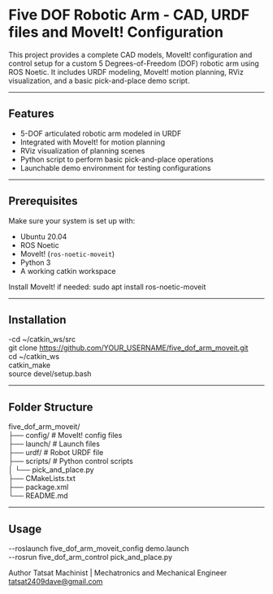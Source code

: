 # Five DOF Robotic Arm - CAD, URDF files and MoveIt! Configuration

This project provides a complete CAD models, MoveIt! configuration and control setup for a custom 5 Degrees-of-Freedom (DOF) robotic arm using ROS Noetic. It includes URDF modeling, MoveIt! motion planning, RViz visualization, and a basic pick-and-place demo script.

---

##  Features

- 5-DOF articulated robotic arm modeled in URDF
- Integrated with MoveIt! for motion planning
- RViz visualization of planning scenes
- Python script to perform basic pick-and-place operations
- Launchable demo environment for testing configurations

---

## Prerequisites

Make sure your system is set up with:

- Ubuntu 20.04
- ROS Noetic
- MoveIt! (`ros-noetic-moveit`)
- Python 3
- A working catkin workspace

Install MoveIt! if needed: sudo apt install ros-noetic-moveit

---

## Installation

  -cd ~/catkin_ws/src  
  git clone https://github.com/YOUR_USERNAME/five_dof_arm_moveit.git  
  cd ~/catkin_ws  
  catkin_make  
  source devel/setup.bash  

  ---
  ## Folder Structure
  five_dof_arm_moveit/  
├── config/                     # MoveIt! config files  
├── launch/                     # Launch files  
├── urdf/                       # Robot URDF file  
├── scripts/                    # Python control scripts  
│   └── pick_and_place.py  
├── CMakeLists.txt  
├── package.xml  
└── README.md  

  
  ---
  ## Usage

  --roslaunch five_dof_arm_moveit_config demo.launch  
  --rosrun five_dof_arm_control pick_and_place.py  

  

Author
Tatsat
Machinist | Mechatronics and Mechanical Engineer
tatsat2409dave@gmail.com


```bash
